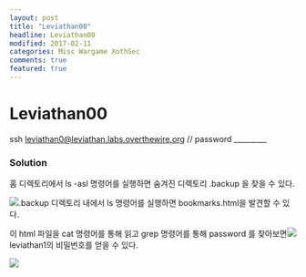 ```yaml
---
layout: post
title: "Leviathan00"
headline: Leviathan00
modified: 2017-02-11
categories: Misc Wargame XothSec
comments: true
featured: true
---
```


# Leviathan00
ssh leviathan0@leviathan.labs.overthewire.org // password _________

### Solution
홈 디렉토리에서 ls -asl 명령어를 실행하면 숨겨진 디렉토리 .backup 을 찾을 수 있다.

<img src="{{ site.url }}/images/2017-02-11/Leviathan00_01.png" style="float: left;">

.backup 디렉토리 내에서 ls 명령어를 실행하면 bookmarks.html을 발견할 수 있다.

<img src="{{ site.url }}/images/2017-02-11/Leviathan00_02.png" style="float: right;">

이 html 파일을 cat 명령어를 통해 읽고 grep 명령어를 통해 password 를 찾아보면 leviathan1의 비밀번호를 얻을 수 있다.

<img src="{{ site.url }}/images/2017-02-11/Leviathan00_03.png" style="float: left;">
